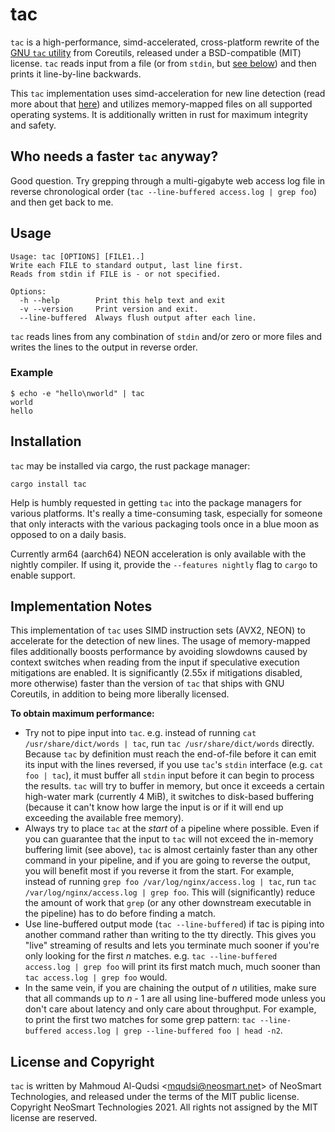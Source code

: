 # tac

`tac` is a high-performance, simd-accelerated, cross-platform rewrite of the [GNU `tac` utility](https://www.gnu.org/software/coreutils/manual/html_node/tac-invocation.html#tac-invocation) from Coreutils, released under a BSD-compatible (MIT) license. `tac` reads input from a file (or from `stdin`, but [see below](#implementation-notes)) and then prints it line-by-line backwards.

This `tac` implementation uses simd-acceleration for new line detection (read more about that [here](https://neosmart.net/blog/2021/using-simd-acceleration-in-rust-to-create-the-worlds-fastest-tac/)) and utilizes memory-mapped files on all supported operating systems. It is additionally written in rust for maximum integrity and safety.

## Who needs a faster `tac` anyway?

Good question. Try grepping through a multi-gigabyte web access log file in reverse chronological order (`tac --line-buffered access.log | grep foo`) and then get back to me.

## Usage

```
Usage: tac [OPTIONS] [FILE1..]
Write each FILE to standard output, last line first.
Reads from stdin if FILE is - or not specified.

Options:
  -h --help        Print this help text and exit
  -v --version     Print version and exit.
  --line-buffered  Always flush output after each line.
```

`tac` reads lines from any combination of `stdin` and/or zero or more files and writes the lines to the output in reverse order.

### Example

```
$ echo -e "hello\nworld" | tac
world
hello
```

## Installation

`tac` may be installed via cargo, the rust package manager:

```
cargo install tac
```

Help is humbly requested in getting `tac` into the package managers for various platforms. It's really a time-consuming task, especially for someone that only interacts with the various packaging tools once in a blue moon as opposed to on a daily basis.

Currently arm64 (aarch64) NEON acceleration is only available with the nightly compiler. If using it, provide the `--features nightly` flag to `cargo` to enable support.

## Implementation Notes

This implementation of `tac` uses SIMD instruction sets (AVX2, NEON) to accelerate for the detection of new lines. The usage of memory-mapped files additionally boosts performance by avoiding slowdowns caused by context switches when reading from the input if speculative execution mitigations are enabled. It is significantly (2.55x if mitigations disabled, more otherwise) faster than the version of `tac` that ships with GNU Coreutils, in addition to being more liberally licensed.

**To obtain maximum performance:**

* Try not to pipe input into `tac`. e.g. instead of running `cat /usr/share/dict/words | tac`, run `tac /usr/share/dict/words` directly. Because `tac` by definition must reach the end-of-file before it can emit its input with the lines reversed, if you use `tac`'s `stdin` interface (e.g. `cat foo | tac`), it must buffer all `stdin` input before it can begin to process the results. `tac` will try to buffer in memory, but once it exceeds a certain high-water mark (currently 4 MiB), it switches to disk-based buffering (because it can't know how large the input is or if it will end up exceeding the available free memory).
* Always try to place `tac` at the _start_ of a pipeline where possible. Even if you can guarantee that the input to `tac` will not exceed the in-memory buffering limit (see above), `tac` is almost certainly faster than any other command in your pipeline, and if you are going to reverse the output, you will benefit most if you reverse it from the start. For example, instead of running `grep foo /var/log/nginx/access.log | tac`, run `tac /var/log/nginx/access.log | grep foo`. This will (significantly) reduce the amount of work that `grep` (or any other downstream executable in the pipeline) has to do before finding a match.
* Use line-buffered output mode (`tac --line-buffered`) if tac is piping into another command rather than writing to the tty directly. This gives you "live" streaming of results and lets you terminate much sooner if you're only looking for the first _n_ matches. e.g. `tac --line-buffered access.log | grep foo` will print its first match much, much sooner than `tac access.log | grep foo` would.
* In the same vein, if you are chaining the output of _n_ utilities, make sure that all commands up to _n_ - 1 are all using line-buffered mode unless you don't care about latency and only care about throughput. For example, to print the first two matches for some grep pattern: `tac --line-buffered access.log | grep --line-buffered foo | head -n2`.

## License and Copyright

`tac` is written by Mahmoud Al-Qudsi <<mqudsi@neosmart.net>> of NeoSmart Technologies, and released under the terms of the MIT public license. Copyright NeoSmart Technologies 2021. All rights not assigned by the MIT license are reserved.

